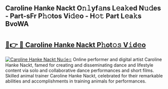 ## Caroline Hanke Nackt O𝚗𝚕yf𝚊ns L𝚎a𝚔ed N𝚞𝚍es - Part-sFr P𝚑𝚘tos Vi𝚍𝚎o - H𝚘𝚝 Part L𝚎a𝚔s BvoWA

# <h2><a href="http://kf8waj.oniu.top/?m=Caroline+Hanke+Nackt">🔗👉 🔴 Caroline Hanke Nackt P𝚑ot𝚘𝚜 V𝚒d𝚎o</a></h2>

[![Caroline Hanke Nackt Nu𝚍e𝚜](https://i.imgur.com/0qMVB7G.gif)](http://kf8waj.oniu.top/?m=Caroline+Hanke+Nackt)
Online performer and digital artist Caroline Hanke Nackt, famed for creating and disseminating dance and lifestyle content via solo and collaborative dance performances and short films. Skilled animal trainer Caroline Hanke Nackt, celebrated for their remarkable abilities and accomplishments in training animals for performances.  
